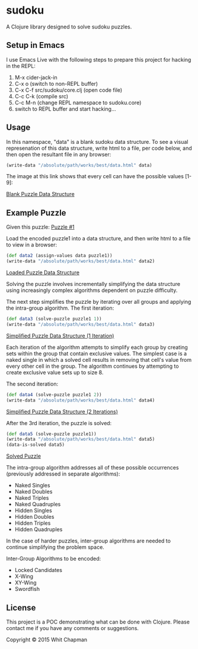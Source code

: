 # sudoku

A Clojure library designed to solve sudoku puzzles.


## Setup in Emacs

I use Emacs Live with the following steps to prepare this project for hacking in the REPL:

1. M-x cider-jack-in
2. C-x o (switch to non-REPL buffer)
3. C-x C-f src/sudoku/core.clj (open code file)
4. C-c C-k (compile src)
5. C-c M-n (change REPL namespace to sudoku.core)
6. switch to REPL buffer and start hacking...


## Usage

In this namespace, "data" is a blank sudoku data structure. To see a visual represenation of this data structure, write html to a file, per code below, and then open the resultant file in any browser:

```clojure
(write-data "/absolute/path/works/best/data.html" data)
```

The image at this link shows that every cell can have the possible values [1-9]:

[Blank Puzzle Data Structure](images/puzzle1/data.png)


## Example Puzzle

Given this puzzle: [Puzzle #1](images/puzzle1/puzzle1.png)

Load the encoded puzzle1 into a data structure, and then write html to a file to view in a browser:

```clojure
(def data2 (assign-values data puzzle1))
(write-data "/absolute/path/works/best/data.html" data2)
```

[Loaded Puzzle Data Structure](images/puzzle1/data2.png)


Solving the puzzle involves incrementally simplifying the data structure using increasingly complex algorithms dependent on puzzle difficulty.

The next step simplifies the puzzle by iterating over all groups and applying the intra-group algorithm. The first iteration:

```clojure
(def data3 (solve-puzzle puzzle1 1))
(write-data "/absolute/path/works/best/data.html" data3)
```

[Simplified Puzzle Data Structure (1 Iteration)](images/simplify/data1.png)


Each iteration of the algorithm attempts to simplify each group by creating sets within the group that contain exclusive values. The simplest case is a naked single in which a solved cell results in removing that cell's value from every other cell in the group. The algorithm continues by attempting to create exclusive value sets up to size 8.

The second iteration:

```clojure
(def data4 (solve-puzzle puzzle1 2))
(write-data "/absolute/path/works/best/data.html" data4)
```

[Simplified Puzzle Data Structure (2 Iterations)](images/simplify/data2.png)


After the 3rd iteration, the puzzle is solved:

```clojure
(def data5 (solve-puzzle puzzle1))
(write-data "/absolute/path/works/best/data.html" data5)
(data-is-solved data5)
```

[Solved Puzzle](images/simplify/data3.png)


The intra-group algorithm addresses all of these possible occurrences (previously addressed in separate algorithms):
* Naked Singles
* Naked Doubles
* Naked Triples
* Naked Quadruples
* Hidden Singles
* Hidden Doubles
* Hidden Triples
* Hidden Quadruples


In the case of harder puzzles, inter-group algorithms are needed to continue simplifying the problem space.

Inter-Group Algorithms to be encoded:
* Locked Candidates
* X-Wing
* XY-Wing
* Swordfish


## License

This project is a POC demonstrating what can be done with Clojure.
Please contact me if you have any comments or suggestions.

Copyright © 2015 Whit Chapman
